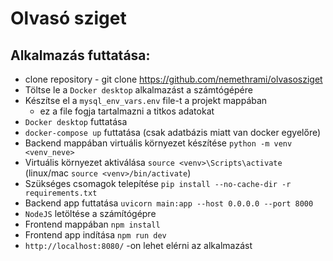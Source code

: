 # Olvasó sziget
## Alkalmazás futtatása:
  - clone repository - git clone https://github.com/nemethrami/olvasosziget
  - Töltse le a `Docker desktop` alkalmazást a számtógépére
  - Készítse el a `mysql_env_vars.env` file-t a projekt mappában
    - ez a file fogja tartalmazni a titkos adatokat
  - `Docker desktop` futtatása
  - `docker-compose up` futtatása (csak adatbázis miatt van docker egyelőre)
  - Backend mappában virtuális környezet készítése `python -m venv <venv_neve>`
  - Virtuális környezet aktiválása `source <venv>\Scripts\activate` (linux/mac `source <venv>/bin/activate`)
  - Szükséges csomagok telepítése `pip install --no-cache-dir -r requirements.txt`
  - Backend app futtatása `uvicorn main:app --host 0.0.0.0 --port 8000`
  - `NodeJS` letöltése a számítógépre
  - Frontend mappában `npm install`
  - Frontend app indítása `npm run dev`
  - `http://localhost:8080/` -on lehet elérni az alkalmazást

